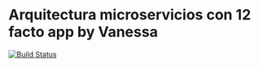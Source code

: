 # Arquitectura microservicios con 12 facto app by Vanessa


[![Build Status](https://travis-ci.org/vanessapalacios/x-app.svg?branch=master)](https://travis-ci.org/vanessapalacios/x-app)
